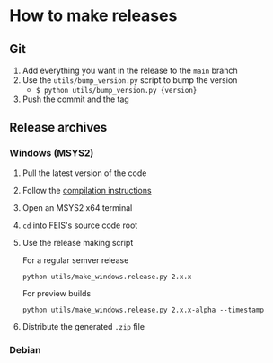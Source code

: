# How to make releases

## Git

1. Add everything you want in the release to the `main` branch
1. Use the `utils/bump_version.py` script to bump the version
    - `$ python utils/bump_version.py {version}`
1. Push the commit and the tag

## Release archives

### Windows (MSYS2)

1. Pull the latest version of the code
1. Follow the [compilation instructions](docs/Compiling.md)
1. Open an MSYS2 x64 terminal
1. `cd` into FEIS's source code root
1. Use the release making script

    For a regular semver release

    ```console
    python utils/make_windows.release.py 2.x.x
    ```

    For preview builds

    ```console
    python utils/make_windows.release.py 2.x.x-alpha --timestamp
    ```
1. Distribute the generated `.zip` file

### Debian

